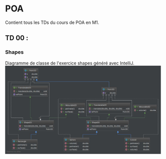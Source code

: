 # POA

Contient tous les TDs du cours de POA en M1.

## TD 00 :

### Shapes
Diagramme de classe de l'exercice shapes généré avec IntelliJ.
![Shapes_diagram.jpeg](/diagrams/Shapes_diagram.jpeg)
